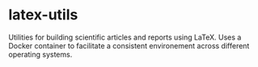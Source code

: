 # latex-utils
Utilities for building scientific articles and reports using LaTeX. Uses a Docker container to facilitate a consistent environement across different operating systems.
